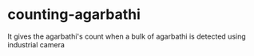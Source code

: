 # counting-agarbathi
It gives the agarbathi's count when a bulk of agarbathi is detected using industrial camera
